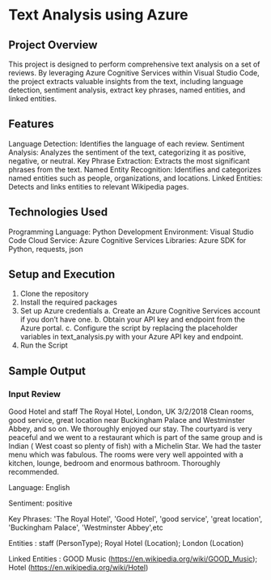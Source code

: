 # Text Analysis using Azure
## Project Overview
This project is designed to perform comprehensive text analysis on a set of reviews. By leveraging Azure Cognitive Services within Visual Studio Code, the project extracts valuable insights from the text, including language detection, sentiment analysis, extract key phrases, named entities, and linked entities.

## Features
Language Detection: Identifies the language of each review.
Sentiment Analysis: Analyzes the sentiment of the text, categorizing it as positive, negative, or neutral.
Key Phrase Extraction: Extracts the most significant phrases from the text.
Named Entity Recognition: Identifies and categorizes named entities such as people, organizations, and locations.
Linked Entities: Detects and links entities to relevant Wikipedia pages.

## Technologies Used
Programming Language: Python
Development Environment: Visual Studio Code
Cloud Service: Azure Cognitive Services
Libraries: Azure SDK for Python, requests, json

## Setup and Execution
1. Clone the repository
2. Install the required packages
3. Set up Azure credentials
    a. Create an Azure Cognitive Services account if you don’t have one.
    b. Obtain your API key and endpoint from the Azure portal.
    c. Configure the script by replacing the placeholder variables in text_analysis.py with your Azure API key and endpoint.
4. Run the Script

## Sample Output
### Input Review 
Good Hotel and staff
The Royal Hotel, London, UK
3/2/2018
Clean rooms, good service, great location near Buckingham Palace and Westminster Abbey, and so on. We thoroughly enjoyed our stay. The courtyard is very peaceful and we went to a restaurant which is part of the same group and is Indian ( West coast so plenty of fish) with a Michelin Star. We had the taster menu which was fabulous. The rooms were very well appointed with a kitchen, lounge, bedroom and enormous bathroom. Thoroughly recommended.

Language: English

Sentiment: positive

Key Phrases: 'The Royal Hotel', 'Good Hotel', 'good service', 'great location', 'Buckingham Palace', 'Westminster Abbey',etc

Entities :
        staff (PersonType); Royal Hotel (Location); London (Location)

Linked Entities :
        GOOD Music (https://en.wikipedia.org/wiki/GOOD_Music);
        Hotel (https://en.wikipedia.org/wiki/Hotel)
